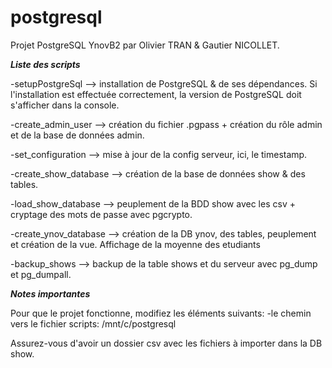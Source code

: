 # postgresql

Projet PostgreSQL YnovB2 par Olivier TRAN & Gautier NICOLLET.

***Liste des scripts***

-setupPostgreSql --> installation de PostgreSQL & de ses dépendances. Si l'installation est effectuée correctement, la version de PostgreSQL doit s'afficher dans la console.

-create_admin_user --> création du fichier .pgpass + création du rôle admin et de la base de données admin. 

-set_configuration --> mise à jour de la config serveur, ici, le timestamp.

-create_show_database --> création de la base de données show & des tables.

-load_show_database --> peuplement de la BDD show avec les csv + cryptage des mots de passe avec pgcrypto.

-create_ynov_database --> création de la DB ynov, des tables, peuplement et création de la vue. Affichage de la moyenne des etudiants

-backup_shows --> backup de la table shows et du serveur avec pg_dump et pg_dumpall.

***Notes importantes***

Pour que le projet fonctionne, modifiez les éléments suivants:
-le chemin vers le fichier scripts: /mnt/c/postgresql

Assurez-vous d'avoir un dossier csv avec les fichiers à importer dans la DB show.
